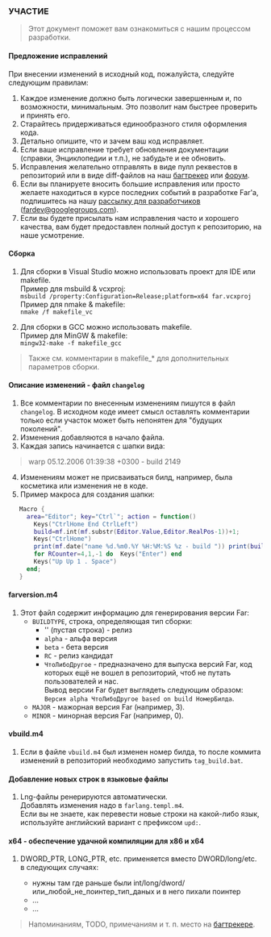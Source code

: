 ﻿### УЧАСТИЕ

> Этот документ поможет вам ознакомиться с нашим процессом разработки.

#### Предложение исправлений

При внесении изменений в исходный код, пожалуйста, следуйте следующим правилам:

1. Каждое изменение должно быть логически завершенным и, по возможности,
   минимальным. Это позволит нам быстрее проверить и принять его.
2. Старайтесь придерживаться единообразного стиля оформления кода.
3. Детально опишите, что и зачем ваш код исправляет.
4. Если ваше исправление требует обновления документации (справки,
   Энциклопедии и т.п.), не забудьте и ее обновить.
5. Исправления желательно отправлять в виде пулл реквестов в репозиторий
   или в виде diff-файлов на наш [багтрекер](https://bugs.farmanager.com)
   или [форум](https://forum.farmanager.com/viewforum.php?f=54).
6. Если вы планируете вносить большие исправления или просто желаете находиться
   в курсе последних событий в разработке Far'а, подпишитесь на нашу
   [рассылку для разработчиков](https://groups.google.com/group/fardev) (<fardev@googlegroups.com>).
7. Если вы будете присылать нам исправления часто и хорошего качества,
   вам будет предоставлен полный доступ к репозиторию, на наше усмотрение.


#### Сборка

1. Для сборки в Visual Studio можно использовать проект для IDE или makefile.  
   Пример для msbuild & vcxproj:  
   `msbuild /property:Configuration=Release;platform=x64 far.vcxproj`  
   Пример для nmake & makefile:  
   `nmake /f makefile_vc`

2. Для сборки в GCC можно использовать makefile.  
   Пример для MinGW & makefile:  
   `mingw32-make -f makefile_gcc`

> Также см. комментарии в makefile_* для дополнительных параметров сборки.

#### Описание изменений - файл `changelog`

1. Все комментарии по внесенным изменениям пишутся в файл `changelog`.
   В исходном коде имеет смысл оставлять комментарии только если участок
   может быть непонятен для "будущих поколений".
2. Изменения добавляются в начало файла.
3. Каждая запись начинается с шапки вида:
>   warp 05.12.2006 01:39:38 +0300 - build 2149
4. Изменениям может не присваиваться билд, например, была косметика или
   изменения не в коде.
5. Пример макроса для создания шапки:

```lua
   Macro {
     area="Editor"; key="Ctrl`"; action = function()
       Keys("CtrlHome End CtrlLeft")
       build=mf.int(mf.substr(Editor.Value,Editor.RealPos-1))+1;
       Keys("CtrlHome")
       print(mf.date("name %d.%m0.%Y %H:%M:%S %z - build ")) print(build)
       for RCounter=4,1,-1 do  Keys("Enter") end
       Keys("Up Up 1 . Space")
     end;
   }
```
#### farversion.m4

1. Этот файл содержит информацию для генерирования версии Far:
   * `BUILDTYPE`, строка, определяющая тип сборки:
      - '' (пустая строка) - релиз
      - `alpha` - альфа версия
      - `beta` - бета версия
      - `RC` - релиз кандидат
      - `ЧтоЛибоДругое` - предназначено для выпуска версий Far, код которых
        ещё не вошел в репозиторий, чтоб не путать пользователей и нас.  
        Вывод версии Far будет выглядеть следующим образом:  
        `Версия alpha ЧтоЛибоДругое based on build НомерБилда`.
   * `MAJOR` - мажорная версия Far (например, 3).
   * `MINOR` - минорная версия Far (например, 0).


#### vbuild.m4

1. Если в файле `vbuild.m4` был изменен номер билда, то после коммита
   изменений в репозиторий необходимо запустить `tag_build.bat`.


#### Добавление новых строк в языковые файлы

1. Lng-файлы ренерируются автоматически.  
   Добавлять изменения надо в `farlang.templ.m4`.  
   Если вы не знаете, как перевести новые строки на какой-либо язык,
   используйте английский вариант с префиксом `upd:`.  


#### x64 - обеспечение удачной компиляции для x86 и x64

1. DWORD_PTR, LONG_PTR, etc. применяется вместо DWORD/long/etc. в следующих
   случаях:

   - нужны там где раньше были int/long/dword/или_любой_не_поинтер_тип_даных
      и в него пихали поинтер
   - ...
   - ...


> Напоминаниям, TODO, примечаниям и т. п. место на [багтрекере](https://bugs.farmanager.com).
